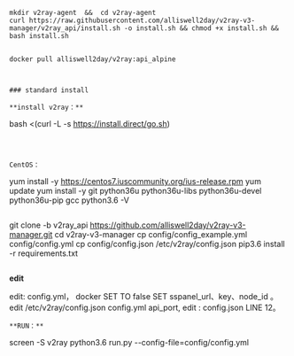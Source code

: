 
~~~
mkdir v2ray-agent  &&  cd v2ray-agent
curl https://raw.githubusercontent.com/alliswell2day/v2ray-v3-manager/v2ray_api/install.sh -o install.sh && chmod +x install.sh && bash install.sh
~~~



~~~

docker pull alliswell2day/v2ray:api_alpine



### standard install

**install v2ray：**

~~~
bash <(curl -L -s https://install.direct/go.sh)
~~~



CentOS：

~~~
yum install -y https://centos7.iuscommunity.org/ius-release.rpm
yum update
yum install -y git python36u python36u-libs python36u-devel python36u-pip gcc
python3.6 -V
~~~

~~~
git clone -b v2ray_api https://github.com/alliswell2day/v2ray-v3-manager.git
cd v2ray-v3-manager
cp config/config_example.yml config/config.yml
cp config/config.json /etc/v2ray/config.json
pip3.6 install -r requirements.txt
~~~

~~~
**edit**

edit: config.yml， docker SET TO false SET sspanel_url、key、node_id 。
edit /etc/v2ray/config.json  config.yml  api_port, edit : config.json LINE 12。
~~~
**RUN：**

~~~
screen -S v2ray
python3.6 run.py --config-file=config/config.yml
~~~


